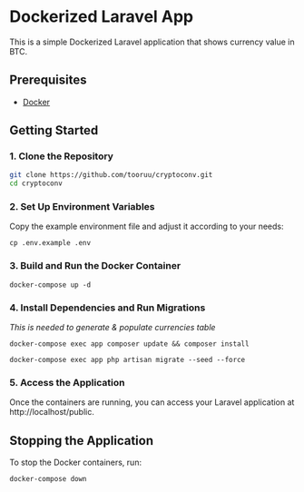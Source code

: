 # Dockerized Laravel App

This is a simple Dockerized Laravel application that shows currency value in BTC.

## Prerequisites

-   [Docker](https://www.docker.com/get-started)

## Getting Started

### 1. Clone the Repository

```bash
git clone https://github.com/tooruu/cryptoconv.git
cd cryptoconv
```

### 2. Set Up Environment Variables

Copy the example environment file and adjust it according to your needs:

`cp .env.example .env`

### 3. Build and Run the Docker Container

`docker-compose up -d`

### 4. Install Dependencies and Run Migrations

_This is needed to generate & populate currencies table_

`docker-compose exec app composer update && composer install`

`docker-compose exec app php artisan migrate --seed --force`

### 5. Access the Application

Once the containers are running, you can access your Laravel application at http://localhost/public.

## Stopping the Application

To stop the Docker containers, run:

`docker-compose down`
